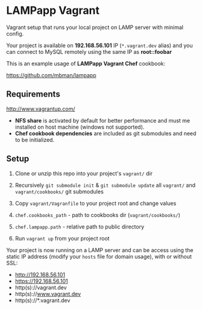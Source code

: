 LAMPapp Vagrant
===============

Vagrant setup that runs your local project on LAMP server with minimal config.

Your project is available on **192.168.56.101** IP (`*.vagrant.dev` alias)
and you can connect to MySQL remotely using the same IP as **root::foobar**


This is an example usage of **LAMPapp Vagrant Chef** cookbook:

  https://github.com/mbman/lampapp

Requirements
------------

  http://www.vagrantup.com/

- **NFS share** is activated by default for better performance and must me installed on host machine (windows not supported).
- **Chef cookbook dependencies** are included as git submodules and need to be initialized.

Setup
-----

1.  Clone or unzip this repo into your project's `vagrant/` dir

2.  Recursively `git submodule init` & `git submodule update` all `vagrant/` and `vagrant/cookbooks/` git submodules

3.  Copy `vagrant/Vagranfile` to your project root and change values

4.  `chef.cookbooks_path` - path to cookbooks dir (`vagrant/cookbooks/`)
    
5.  `chef.lampapp.path` - relative path to public directory

6.  Run `vagrant up` from your project root


Your project is now running on a LAMP server and can be access using
the static IP address (modify your `hosts` file for domain usage), with or without SSL:
    
- http://192.168.56.101 
- https://192.168.56.101 
- http(s)://vagrant.dev
- http(s)://www.vagrant.dev
- http(s)://*.vagrant.dev